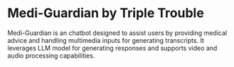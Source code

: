 # Medi-Guardian by Triple Trouble
Medi-Guardian is an chatbot designed to assist users by providing medical advice and handling multimedia inputs for generating transcripts. It leverages LLM model for generating responses and supports video and audio processing capabilities.
